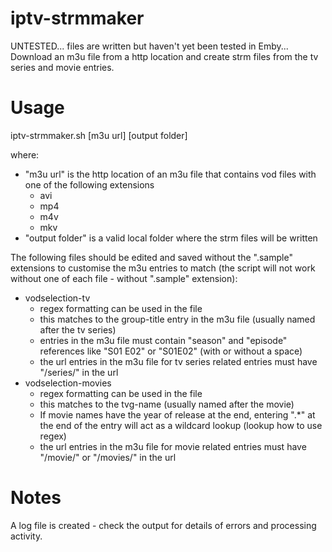 # iptv-strmmaker
UNTESTED... files are written but haven't yet been tested in Emby... Download an m3u file from a http location and create strm files from the tv series and movie entries. 

# Usage
iptv-strmmaker.sh [m3u url] [output folder]

where:
* "m3u url" is the http location of an m3u file that contains vod files with one of the following extensions
  * avi
  * mp4
  * m4v
  * mkv
* "output folder" is a valid local folder where the strm files will be written

The following files should be edited and saved without the ".sample" extensions to customise the m3u entries to match (the script will not work without one of each file - without ".sample" extension):
* vodselection-tv
  * regex formatting can be used in the file
  * this matches to the group-title entry in the m3u file (usually named after the tv series)
  * entries in the m3u file must contain "season" and "episode" references like "S01 E02" or "S01E02" (with or without a space)
  * the url entries in the m3u file for tv series related entries must have "/series/" in the url
* vodselection-movies
  * regex formatting can be used in the file
  * this matches to the tvg-name (usually named after the movie)
  * If movie names have the year of release at the end, entering ".*" at the end of the entry will act as a wildcard lookup (lookup how to use regex)
  * the url entries in the m3u file for movie related entries must have "/movie/" or "/movies/" in the url

# Notes
A log file is created - check the output for details of errors and processing activity.
